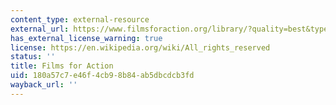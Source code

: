 ```yaml
---
content_type: external-resource
external_url: https://www.filmsforaction.org/library/?quality=best&type=evergreen&topic=1577&sort=new
has_external_license_warning: true
license: https://en.wikipedia.org/wiki/All_rights_reserved
status: ''
title: Films for Action
uid: 180a57c7-e46f-4cb9-8b84-ab5dbcdcb3fd
wayback_url: ''
---
```

